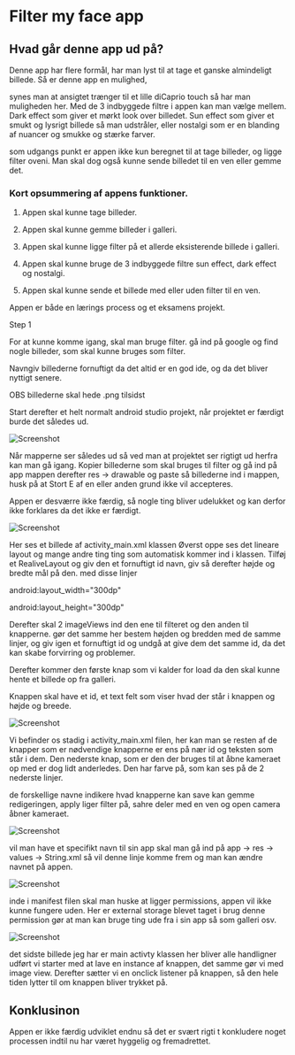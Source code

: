 # Filter my face app

## Hvad går denne app ud på?



Denne app har flere formål, har man lyst til at tage et ganske almindeligt billede. Så er denne app en mulighed,

synes man at ansigtet trænger til et lille diCaprio touch så har man muligheden her. Med de 3 indbyggede filtre i appen kan man vælge mellem. Dark effect som giver et mørkt look over billedet. Sun effect som giver et smukt og lysrigt billede så man udstråler, eller nostalgi som er en blanding af nuancer og smukke og stærke farver. 



som udgangs punkt er appen ikke kun beregnet til at tage billeder, og ligge filter oveni. Man skal dog også kunne sende billedet til en ven eller gemme det.



### Kort opsummering af appens funktioner.

1. Appen skal kunne tage billeder.

2. Appen skal kunne gemme billeder i galleri.

3. Appen skal kunne ligge filter på et allerde eksisterende billede i galleri.

4. Appen skal kunne bruge de 3 indbyggede filtre sun effect, dark effect og nostalgi.

5. Appen skal kunne sende et billede med eller uden filter til en ven.





Appen er både en lærings process og et eksamens projekt.



Step 1



For at kunne komme igang, skal man bruge filter. gå ind på google og find nogle billeder, som skal kunne bruges som filter.

Navngiv billederne fornuftigt da det altid er en god ide, og da det bliver nyttigt senere.

OBS billederne skal hede .png tilsidst




Start derefter et helt normalt android studio projekt, når projektet er færdigt burde det således ud.

![Screenshot](billede1.png)

Når mapperne ser således ud så ved man at projektet ser rigtigt ud herfra kan man gå igang.
Kopier billederne som skal bruges til filter og gå ind på app mappen derefter res -> drawable og paste så billederne ind i mappen, husk på at Stort E af en eller anden grund ikke vil accepteres.

Appen er desværre ikke færdig, så nogle ting bliver udelukket og kan derfor ikke forklares da det ikke er færdigt.

![Screenshot](acMain1.png)

Her ses et billede af activity_main.xml klassen 
Øverst oppe ses det lineare layout og mange andre ting ting som automatisk kommer ind i klassen.
Tilføj et RealiveLayout og giv den et fornuftigt id navn, giv så derefter højde og bredte mål på den.
med disse linjer  

android:layout_width="300dp"

android:layout_height="300dp"

Derefter skal 2 imageViews ind den ene til filteret og den anden til knapperne. gør det samme her bestem højden og bredden med de samme linjer, og giv igen et fornuftigt id og undgå at give dem det samme id, da det kan skabe forvirring og problemer.

Derefter kommer den første knap som vi kalder for load da den skal kunne hente et billede op fra galleri.

Knappen skal have et id, et text felt som viser hvad der står i knappen og højde og breede.

![Screenshot](acMain2.png)

Vi befinder os stadig i activity_main.xml filen, her kan man se resten af de knapper som er nødvendige knapperne er ens på nær id og teksten som står i dem. Den nederste knap, som er den der bruges til at åbne kameraet op med er dog lidt anderledes. Den har farve på, som kan ses på de 2 nederste linjer.

de forskellige navne indikere hvad knapperne kan save kan gemme redigeringen, apply liger filter på, sahre deler med en ven og open camera åbner kameraet.

![Screenshot](String.png)

vil man have et specifikt navn til sin app skal man gå ind på app -> res -> values -> String.xml så vil denne linje komme frem og man kan ændre navnet på appen.

![Screenshot](mani.png)

inde i manifest filen skal man huske at ligger permissions, appen vil ikke kunne fungere uden. Her er external storage blevet taget i brug denne permission gør at man kan bruge ting ude fra i sin app så som galleri osv.

![Screenshot](mainac.png) 

det sidste billede jeg har er main activty klassen her bliver alle handligner udført vi starter med at lave en instance af knappen, det samme gør vi med image view.
Derefter sætter vi en onclick listener på knappen, så den hele tiden lytter til om knappen bliver trykket på.

## Konklusinon
Appen er ikke færdig udviklet endnu så det er svært rigti t konkludere noget processen indtil nu har været hyggelig og fremadrettet.
